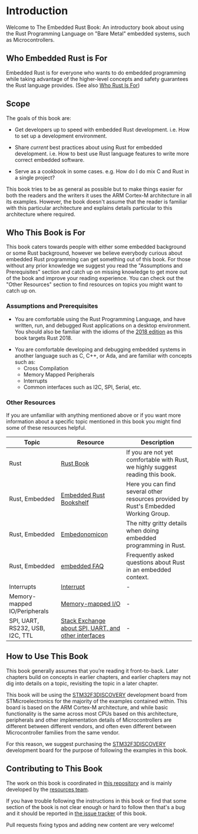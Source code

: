 # Introduction

Welcome to The Embedded Rust Book: An introductory book about using the Rust
Programming Language on "Bare Metal" embedded systems, such as Microcontrollers.

## Who Embedded Rust is For
Embedded Rust is for everyone who wants to do embedded programming while taking advantage of the higher-level concepts and safety guarantees the Rust language provides.
(See also [Who Rust Is For](https://doc.rust-lang.org/book/ch00-00-introduction.html))

## Scope

The goals of this book are:

* Get developers up to speed with embedded Rust development. i.e. How to set
  up a development environment.

* Share *current* best practices about using Rust for embedded development. i.e.
  How to best use Rust language features to write more correct embedded
  software.

* Serve as a cookbook in some cases. e.g. How do I do mix C and Rust in a single
  project?

This book tries to be as general as possible but to make things easier for both
the readers and the writers it uses the ARM Cortex-M architecture in all its
examples. However, the book doesn't assume that the reader is familiar with this
particular architecture and explains details particular to this architecture
where required.

## Who This Book is For
This book caters towards people with either some embedded background or some Rust background, however we believe
everybody curious about embedded Rust programming can get something out of this book. For those without any prior knowledge
we suggest you read the "Assumptions and Prerequisites" section and catch up on missing knowledge to get more out of the book
and improve your reading experience. You can check out the "Other Resources" section to find resources on topics
you might want to catch up on.

### Assumptions and Prerequisites

* You are comfortable using the Rust Programming Language, and have written,
  run, and debugged Rust applications on a desktop environment. You should also
  be familiar with the idioms of the [2018 edition] as this book targets
  Rust 2018.

[2018 edition]: https://doc.rust-lang.org/edition-guide/

* You are comfortable developing and debugging embedded systems in another
  language such as C, C++, or Ada, and are familiar with concepts such as:
    * Cross Compilation
    * Memory Mapped Peripherals
    * Interrupts
    * Common interfaces such as I2C, SPI, Serial, etc.

### Other Resources
If you are unfamiliar with anything mentioned above or if you want more information about a specific topic mentioned in this book you might find some of these resources helpful.

| Topic        | Resource | Description |
|--------------|----------|-------------|
| Rust         | [Rust Book](https://doc.rust-lang.org/book/) | If you are not yet comfortable with Rust, we highly suggest reading this book. |
| Rust, Embedded | [Embedded Rust Bookshelf](https://docs.rust-embedded.org) | Here you can find several other resources provided by Rust's Embedded Working Group. |
| Rust, Embedded | [Embedonomicon](https://docs.rust-embedded.org/embedonomicon/) | The nitty gritty details when doing embedded programming in Rust. |
| Rust, Embedded | [embedded FAQ](https://docs.rust-embedded.org/faq.html) | Frequently asked questions about Rust in an embedded context. |
| Interrupts | [Interrupt](https://en.wikipedia.org/wiki/Interrupt) | - |
| Memory-mapped IO/Peripherals | [Memory-mapped I/O](https://en.wikipedia.org/wiki/Memory-mapped_I/O) | - |
| SPI, UART, RS232, USB, I2C, TTL | [Stack Exchange about SPI, UART, and other interfaces](https://electronics.stackexchange.com/questions/37814/usart-uart-rs232-usb-spi-i2c-ttl-etc-what-are-all-of-these-and-how-do-th) | - |

## How to Use This Book

This book generally assumes that you’re reading it front-to-back. Later
chapters build on concepts in earlier chapters, and earlier chapters may
not dig into details on a topic, revisiting the topic in a later chapter.

This book will be using the [STM32F3DISCOVERY] development board from
STMicroelectronics for the majority of the examples contained within. This board
is based on the ARM Cortex-M architecture, and while basic functionality is
the same across most CPUs based on this architecture, peripherals and other
implementation details of Microcontrollers are different between different
vendors, and often even different between Microcontroller families from the same
vendor.

For this reason, we suggest purchasing the [STM32F3DISCOVERY] development board
for the purpose of following the examples in this book.

[STM32F3DISCOVERY]: http://www.st.com/en/evaluation-tools/stm32f3discovery.html

## Contributing to This Book

The work on this book is coordinated in [this repository] and is mainly
developed by the [resources team].

[this repository]: https://github.com/rust-embedded/book
[resources team]: https://github.com/rust-embedded/wg#the-resources-team

If you have trouble following the instructions in this book or find that some
section of the book is not clear enough or hard to follow then that's a bug and
it should be reported in [the issue tracker] of this book.

[the issue tracker]: https://github.com/rust-embedded/book/issues/

Pull requests fixing typos and adding new content are very welcome!
